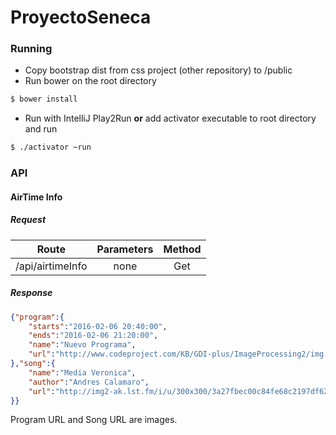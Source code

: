# ProyectoSeneca

### Running

+ Copy bootstrap dist from css project (other repository) to /public
+ Run bower on the root directory
```sh
$ bower install
```
+ Run with IntelliJ Play2Run __or__ add activator executable to root directory and run
```sh
$ ./activator ~run
```

### API

#### AirTime Info

##### Request

| Route            | Parameters    | Method  |
| :-------------:  |:-------------:| :-----: |
| /api/airtimeInfo | none          | Get     |

##### Response
```json
{"program":{
    "starts":"2016-02-06 20:40:00",
    "ends":"2016-02-06 21:20:00",
    "name":"Nuevo Programa",
    "url":"http://www.codeproject.com/KB/GDI-plus/ImageProcessing2/img.jpg"
},"song":{
    "name":"Media Veronica",
    "author":"Andres Calamaro",
    "url":"http://img2-ak.lst.fm/i/u/300x300/3a27fbec00c84fe68c2197df62e32e19.png"
}}
```

Program URL and Song URL are images.
